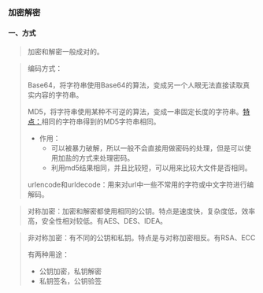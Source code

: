 ### 加密解密

#### 一、方式

> 加密和解密一般成对的。

> 编码方式：
>
> Base64，将字符串使用Base64的算法，变成另一个人眼无法直接读取真实内容的字符串。
>
> MD5，将字符串使用某种不可逆的算法，变成一串固定长度的字符串。[特点：]()相同的字符串得到的MD5字符串相同。
>
> - 作用：
>   - 可以被暴力破解，所以一般不会直接用做密码的处理，但是可以使用加盐的方式来处理密码。
>   - 利用md5结果相同，并且比较短，可以用来比较大文件是否相同。
>
> urlencode和urldecode：用来对url中一些不常用的字符或中文字符进行编解码。

> 对称加密：加密和解密都使用相同的公钥。特点是速度快，复杂度低，效率高，安全性相对较低。有AES、DES、IDEA。

> 非对称加密：有不同的公钥和私钥。特点是与对称加密相反。有RSA、ECC
>
> 有两种用途：
>
> - 公钥加密，私钥解密
> - 私钥签名，公钥验签